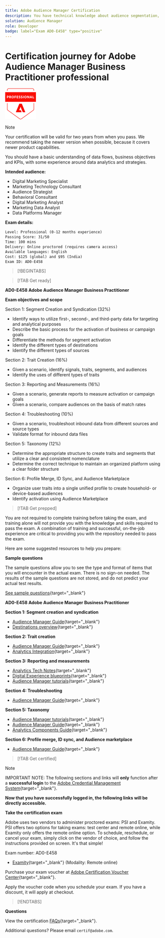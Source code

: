 ```yaml
---
title: Adobe Audience Manager Certification
description: You have technical knowledge about audience segmentation, destination exports, and activation on real time basis for unified profiles that adhere to data and privacy regulations, customer data platforms (CDP) and knowledge of Adobe Experience Platform.
solution: Audience Manager
role: Developer
badge: label="Exam AD0-E458" type="positive"
---
```

# Certification journey for Adobe Audience Manager Business Practitioner professional

![Certification Professional Badge](/help/certifications/assets/professional-badge-Xsmall.png)

>[!NOTE]
>
>Your certification will be valid for two years from when you pass. We recommend taking the newer version when possible, because it covers newer product capabilities.

You should have a basic understanding of data flows, business objectives and KPIs, with some experience around data analytics and strategies.

**Intended audience:**

* Digital Marketing Specialist
* Marketing Technology Consultant
* Audience Strategist
* Behavioral Consultant
* Digital Marketing Analyst
* Marketing Data Analyst
* Data Platforms Manager

**Exam details:**

```
Level: Professional (0-12 months experience)
Passing Score: 31/50
Time: 100 mins
Delivery: Online proctored (requires camera access)
Available languages: English
Cost: $125 (global) and $95 (India)
Exam ID: AD0-E458

```

>[!BEGINTABS]

>[!TAB Get ready]

**AD0-E458 Adobe Audience Manager Business Practitioner**

**Exam objectives and scope**

Section 1: Segment Creation and Syndication (32%)

* Identify ways to utilize first-, second-, and third-party data for targeting and analytical purposes
* Describe the basic process for the activation of business or campaign goals
* Differentiate the methods for segment activation
* Identify the different types of destinations
* Identify the different types of sources

Section 2: Trait Creation (16%)

* Given a scenario, identify signals, traits, segments, and audiences
* Identify the uses of different types of traits

Section 3: Reporting and Measurements (16%)

* Given a scenario, generate reports to measure activation or campaign goals
* Given a scenario, compare audiences on the basis of match rates

Section 4: Troubleshooting (10%)

* Given a scenario, troubleshoot inbound data from different sources and source types
* Validate format for inbound data files

Section 5: Taxonomy (12%)

* Determine the appropriate structure to create traits and segments that utilize a clear and consistent nomenclature
* Determine the correct technique to maintain an organized platform using a clear folder structure

Section 6: Profile Merge, ID Sync, and Audience Marketplace

* Organize user traits into a single unified profile to create household- or device-based audiences
* Identify activation using Audience Marketplace

>[!TAB Get prepped]

You are not required to complete training before taking the exam, and training alone will not provide you with the knowledge and skills required to pass the exam. A combination of training and successful, on-the-job experience are critical to providing you with the repository needed to pass the exam.

Here are some suggested resources to help you prepare:

**Sample questions**

The sample questions allow you to see the type and format of items that you will encounter in the actual exam. There is no sign-on needed. The results of the sample questions are not stored, and do not predict your actual test results.

[See sample questions](https://scorpion.caveon.com/launchpad/ad0-e458-adobe-audience-manager-business-practitioner-professional-copy-dvaivw){target="_blank"}

**AD0-E458 Adobe Audience Manager Business Practitioner**

**Section 1: Segment creation and syndication**

* [Audience Manager Guide](https://experienceleague.adobe.com/docs/audience-manager/user-guide/aam-home.html?lang=en){target="_blank"} 
* [Destinations overview](https://experienceleague.adobe.com/docs/experience-platform/destinations/home.html?lang=en){target="_blank"} 

**Section 2: Trait creation**

* [Audience Manager Guide](https://experienceleague.adobe.com/docs/audience-manager/user-guide/aam-home.html?lang=en){target="_blank"} 
* [Analytics Integration](https://experienceleague.adobe.com/docs/analytics/integration/home.html?lang=en){target="_blank"} 

**Section 3: Reporting and measurements**

* [Analytics Tech Notes](https://experienceleague.adobe.com/docs/analytics/technotes/home.html?lang=en){target="_blank"} 
* [Digital Experience blueprints](https://experienceleague.adobe.com/docs/blueprints-learn/architecture/overview.html?lang=en){target="_blank"} 
* [Audience Manager tutorials](https://experienceleague.adobe.com/docs/audience-manager-learn/tutorials/overview.html?lang=en){target="_blank"} 

**Section 4: Troubleshooting**

* [Audience Manager Guide](https://experienceleague.adobe.com/docs/audience-manager/user-guide/aam-home.html?lang=en){target="_blank"} 

**Section 5: Taxonomy**

* [Audience Manager tutorials](https://experienceleague.adobe.com/docs/audience-manager-learn/tutorials/overview.html?lang=en){target="_blank"} 
* [Audience Manager Guide](https://experienceleague.adobe.com/docs/audience-manager/user-guide/aam-home.html?lang=en){target="_blank"} 
* [Analytics Components Guide](https://experienceleague.adobe.com/docs/analytics/components/home.html?lang=en){target="_blank"} 

**Section 6: Profile merge, ID sync, and Audience marketplace**

* [Audience Manager Guide](https://experienceleague.adobe.com/docs/audience-manager/user-guide/aam-home.html?lang=en){target="_blank"} 

>[!TAB Get certified]

>[!NOTE]
>
>IMPORTANT NOTE: The following sections and links will **only** function after a **successful login** to the [Adobe Credential Management System](http://www.certmetrics.com/adobe){target="_blank"}. 


**Now that you have successfully logged in, the following links will be directly accessible.**

**Take the certification exam**

Adobe uses two vendors to administer proctored exams: PSI and Examity. PSI offers two options for taking exams: test center and remote online, while Examity only offers the remote online option.
To schedule, reschedule, or cancel your exam, simply click on the vendor of choice, and follow the instructions provided on screen. It's that simple!

Exam number: AD0-E458

* [Examity](https://www.certmetrics.com/adobe/candidate/examity_sso.aspx?eid=AD0-E458){target="_blank"} (Modality: Remote online)

Purchase your exam voucher at [Adobe Certification Voucher Center](https://market.xvoucher.com/adobe/global){target="_blank"}. 

Apply the voucher code when you schedule your exam. If you have a discount, it will apply at checkout.

>[!ENDTABS]

**Questions**

View the certification [FAQs](https://solutionpartners.adobe.com/solution-partners/training_and_certification/certification/certification_faq.html#){target="_blank"}.

Additional questions? Please email `certif@adobe.com`.
